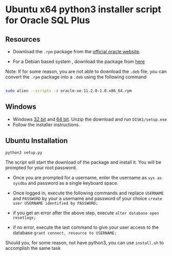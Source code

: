# Ubuntu x64 python3 installer script for Oracle SQL Plus 


## Resources

- Download the ``.rpm`` package from the [official oracle website](https://www.oracle.com/database/technologies/xe-prior-releases.html).
* For a Debian based system , download the package from [here](https://drive.google.com/file/d/1Qh_XK-TNaU61-e-5_G5peii9_uj1j-uY/view)

Note: If for some reason, you are not able to download the ``.deb`` file, you can convert the ``.rpm`` package into a ``.deb`` using the following command

```bash

sudo alien --scripts -d oracle-xe-11.2.0-1.0.x86_64.rpm

```
  ## Windows

- Windows [32 bit](https://drive.google.com/file/d/1syJJOFX5NXgRgPlRmkckz-PQYrJqDvjK/view?usp=sharing) and [64 bit](https://drive.google.com/open?id=1Fe1lxZMBJMn2uWGwIQPn9OcEllrx_arX). Unzip the download and run ```DISK1/setup.exe``` 
- Follow the installer instructions.

## Ubuntu Installation


```python
python3 setup.py
```
 The script will start the download of the package and install it. You will be prompted for your root password.

- Once you are prompted for a username, enter the username as `sys as sysdba` and password as a single keyboard space.

- Once logged in, execute the following commands and replace ```USERNAME``` and ```PASSWORD``` by your a username and password of your choice
`create user USERNAME identified by PASSWORD;`

- if you get an error after the above step, execute 
`alter database open resetlogs;`

- if no error, execute the last command to give your user access to the database
`grant connect, resource to USERNAME;`

Should you, for some reason, not have python3, you can use ```install.sh``` to accomplish the same task
